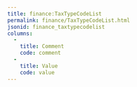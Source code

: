 ```yaml
---
title: finance:TaxTypeCodeList
permalink: finance/TaxTypeCodeList.html
jsonid: finance_taxtypecodelist
columns:
  - 
    title: Comment
    code: comment
  - 
    title: Value
    code: value
---
```

